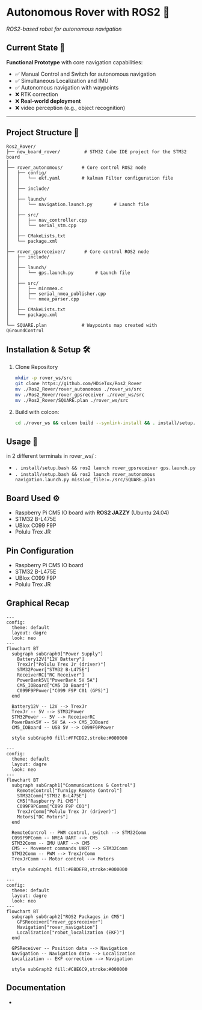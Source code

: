 # Autonomous Rover with ROS2 🚀  
*ROS2-based robot for autonomous navigation*

## Current State 🧪  
**Functional Prototype** with core navigation capabilities:  

- ✅ Manual Control and Switch for autonomous navigation
- ✅ Simultaneous Localization and IMU
- ✅ Autonomous navigation with waypoints
- ❌ RTK correction 
- ❌ **Real-world deployment**
- ❌ video perception (e.g., object recognition)  

---

## Project Structure 📂

```
Ros2_Rover/
├── new_board_rover/         # STM32 Cube IDE project for the STM32 board
│
├── rover_autonomous/       # Core control ROS2 node
│   ├── config/
│   │   └── ekf.yaml        # kalman Filter configuration file
│   │
│   ├── include/
│   │
│   ├── launch/
│   │   └── navigation.launch.py        # Launch file
│   │
│   ├── src/
│   │   ├── nav_controller.cpp
│   │   └── serial_stm.cpp
│   │
│   ├── CMakeLists.txt
│   └── package.xml
│
├── rover_gpsreceiver/       # Core control ROS2 node
│   ├── include/
│   │
│   ├── launch/
│   │   └── gps.launch.py        # Launch file
│   │
│   ├── src/
│   │   ├── minnmea.c
│   │   ├── serial_nmea_publisher.cpp
│   │   └── nmea_parser.cpp
│   │
│   ├── CMakeLists.txt
│   └── package.xml
│
└── SQUARE.plan             # Waypoints map created with QGroundControl
```

## Installation & Setup 🛠️

1. Clone Repository
    ```bash 
    mkdir -p rover_ws/src
    git clone https://github.com/HDieTox/Ros2_Rover
    mv ./Ros2_Rover/rover_autonomous ./rover_ws/src
    mv ./Ros2_Rover/rover_gpsreceiver ./rover_ws/src
    mv ./Ros2_Rover/SQUARE.plan ./rover_ws/src
    ```
2. Build with colcon:
    ```bash 
    cd ./rover_ws && colcon build --symlink-install && . install/setup.bash
    ```
## Usage 🧭

in 2 different terminals in rover_ws/ : 

- `. install/setup.bash && ros2 launch rover_gpsreceiver gps.launch.py`
- `. install/setup.bash && ros2 launch rover_autonomous navigation.launch.py mission_file:=./src/SQUARE.plan`


## Board Used ⚙️
- Raspberry Pi CM5 IO board with **ROS2 JAZZY** (Ubuntu 24.04)
- STM32 B-L475E
- UBlox C099 F9P
- Polulu Trex JR 

## Pin Configuration 


- Raspberry Pi CM5 IO board
- STM32 B-L475E
- UBlox C099 F9P
- Polulu Trex JR 

## Graphical Recap

```mermaid
---
config:
  theme: default
  layout: dagre
  look: neo
---
flowchart BT
  subgraph subGraph0["Power Supply"]
    Battery12V["12V Battery"]
    TrexJr["Polulu Trex Jr (driver)"]
    STM32Power["STM32 B-L475E"]
    ReceiverRC["RC Receiver"]
    PowerBank5V["PowerBank 5V 5A"]
    CM5_IOBoard["CM5 IO Board"]
    C099F9PPower["C099 F9P C01 (GPS)"]
  end

  Battery12V -- 12V --> TrexJr
  TrexJr -- 5V --> STM32Power
  STM32Power -- 5V --> ReceiverRC
  PowerBank5V -- 5V 5A --> CM5_IOBoard
  CM5_IOBoard -- USB 5V --> C099F9PPower

  style subGraph0 fill:#FFCDD2,stroke:#000000
```

```mermaid
---
config:
  theme: default
  layout: dagre
  look: neo
---
flowchart BT
  subgraph subGraph1["Communications & Control"]
    RemoteControl["Turnigy Remote Control"]
    STM32Comm["STM32 B-L475E"]
    CM5["Raspberry Pi CM5"]
    C099F9PComm["C099 F9P C01"]
    TrexJrComm["Polulu Trex Jr (driver)"]
    Motors["DC Motors"]
  end

  RemoteControl -- PWM control, switch --> STM32Comm
  C099F9PComm -- NMEA UART --> CM5
  STM32Comm -- IMU UART --> CM5
  CM5 -- Movement commands UART --> STM32Comm
  STM32Comm -- PWM --> TrexJrComm
  TrexJrComm -- Motor control --> Motors

  style subGraph1 fill:#BBDEFB,stroke:#000000
```

```mermaid
---
config:
  theme: default
  layout: dagre
  look: neo
---
flowchart BT
  subgraph subGraph2["ROS2 Packages in CM5"]
    GPSReceiver["rover_gpsreceiver"]
    Navigation["rover_navigation"]
    Localization["robot_localization (EKF)"]
  end

  GPSReceiver -- Position data --> Navigation
  Navigation -- Navigation data --> Localization
  Localization -- EKF correction --> Navigation

  style subGraph2 fill:#C8E6C9,stroke:#000000
```

## Documentation

- 